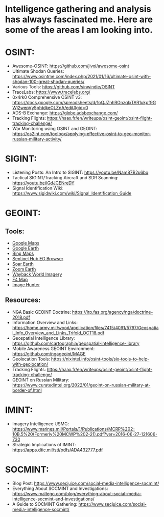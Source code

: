# Intelligence gathering and analysis has always fascinated me. Here are some of the areas I am looking into.

# OSINT:
- Awesome-OSINT: https://github.com/jivoi/awesome-osint  
- Ultimate Shodan Queries: https://www.osintme.com/index.php/2021/01/16/ultimate-osint-with-shodan-100-great-shodan-queries/  
- Various Tools: https://github.com/sinwindie/OSINT
- TraceLabs: https://www.tracelabs.org/
- 0x4rk0 Comprehensive OSINT v3: https://docs.google.com/spreadsheets/d/1oQJZhhROnzqlxTAR1ukpf9GWj2wepVy5phtdkeOLZnA/edit#gid=0
- ADS-B Exchange: https://globe.adsbexchange.com/
- Tracking Flights: https://haax.fr/en/writeups/osint-geoint/osint-flight-tracking-challenge/
- War Monitoring using OSINT and GEOINT: https://os2int.com/toolbox/applying-effective-osint-to-geo-monitor-russian-military-activity/

# SIGINT:
- Listening Posts: An Intro to SIGINT: https://youtu.be/Nam87B2u6bo
- Tactical SIGINT/Tracking Aircraft and SDR Scanning: https://youtu.be/iGdJCENreDY
- Signal Identification Wiki: https://www.sigidwiki.com/wiki/Signal_Identification_Guide

# GEOINT:
## Tools:
- [Google Maps](https://www.google.com/maps)
- [Google Earth](https://www.google.com/earth)
- [Bing Maps](https://www.bing.com/maps)
- [Sentinel Hub EO Browser](https://apps.sentinel-hub.com/eo-browser/)
- [Soar Earth](https://soar.earth/)
- [Zoom Earth](https://zoom.earth/)
- [Wayback World Imagery](https://livingatlas.arcgis.com/wayback/)
- [F4 Map](https://demo.f4map.com/)
- [Image Hunter](https://imagehunter.apollomapping.com/)

## Resources:
- NGA Basic GEOINT Doctrine: https://irp.fas.org/agency/nga/doctrine-2018.pdf  
- Information Overview and Links: https://home.army.mil/wood/application/files/7415/4091/5797/Geospatial_Info_Overview_and_Links_Trifold_OCT18.pdf  
- Geospatial Intelligence Library: https://github.com/cartographia/geospatial-intelligence-library  
- Mobile Awareness GEOINT Environment: https://github.com/ngageoint/MAGE
- Geolocation Tools: https://nixintel.info/osint-tools/six-tools-to-help-with-geolocation/
- Tracking Flights: https://haax.fr/en/writeups/osint-geoint/osint-flight-tracking-challenge/
- GEOINT on Russian Military: https://www.curatedintel.org/2022/01/geoint-on-russian-military-at-border-of.html

# IMINT:
- Imagery Intelligence USMC: https://www.marines.mil/Portals/1/Publications/MCRP%202-10B.5%20(Formerly%20MCWP%202-21).pdf?ver=2016-06-27-121606-730  
- Strategic Implications of IMINT: https://apps.dtic.mil/sti/pdfs/ADA432777.pdf

# SOCMINT:
- Blog Post: https://www.secjuice.com/social-media-intelligence-socmint/  
- Everything About SOCMINT and Investigations: https://www.maltego.com/blog/everything-about-social-media-intelligence-socmint-and-investigations/
- A Guide to SOCMINT Gathering: https://www.secjuice.com/social-media-intelligence-socmint/
